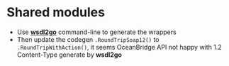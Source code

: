 # Shared modules

- Use **[wsdl2go](https://github.com/fiorix/wsdl2go)** command-line to generate the wrappers
- Then update the codegen `.RoundTripSoap12()` to `.RoundTripWithAction()`, it seems OceanBridge API not happy with 1.2 Content-Type generate by **wsdl2go**

